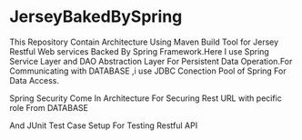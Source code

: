 # JerseyBakedBySpring

This Repository Contain Architecture 
Using Maven Build Tool for Jersey Restful Web services Backed By Spring Framework.Here I use Spring Service Layer and DAO
Abstraction Layer For Persistent Data Operation.For Communicating with DATABASE ,i use JDBC Conection Pool of Spring For Data Access.

Spring Security Come In Architecture For Securing Rest URL with pecific role From DATABASE

And JUnit Test Case Setup For Testing Restful API 
